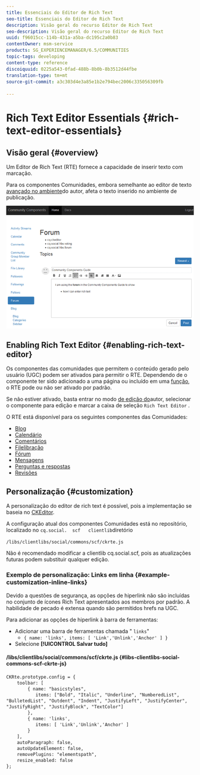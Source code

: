```yaml
---
title: Essenciais do Editor de Rich Text
seo-title: Essenciais do Editor de Rich Text
description: Visão geral do recurso Editor de Rich Text
seo-description: Visão geral do recurso Editor de Rich Text
uuid: f96015cc-114b-431a-a5ba-dc195c2a0b83
contentOwner: msm-service
products: SG_EXPERIENCEMANAGER/6.5/COMMUNITIES
topic-tags: developing
content-type: reference
discoiquuid: 0225a543-0fad-488b-8b0b-8b3512d44fbe
translation-type: tm+mt
source-git-commit: a3c303d4e3a85e1b2e794bec2006c335056309fb

---
```



# Rich Text Editor Essentials {#rich-text-editor-essentials}

## Visão geral {#overview}

Um Editor de Rich Text (RTE) fornece a capacidade de inserir texto com marcação.

Para os componentes Comunidades, embora semelhante ao editor de texto [avançado no ambiente](../../help/sites-authoring/rich-text-editor.md)do autor, afeta o texto inserido no ambiente de publicação.

![chlimage_1-410](assets/chlimage_1-410.png)

## Enabling Rich Text Editor {#enabling-rich-text-editor}

Os componentes das comunidades que permitem o conteúdo gerado pelo usuário (UGC) podem ser ativados para permitir o RTE. Dependendo de o componente ter sido adicionado a uma página ou incluído em uma [função](functions.md), o RTE pode ou não ser ativado por padrão.

Se não estiver ativado, basta entrar no modo [de edição do](sites-console.md#authoring-site-content)autor, selecionar o componente para edição e marcar a caixa de seleção `Rich Text Editor` .

O RTE está disponível para os seguintes componentes das Comunidades:

* [Blog](blog-feature.md)
* [Calendário](calendar.md)
* [Comentários](comments.md)
* [Filelibração](file-library.md)
* [Fórum](forum.md)
* [Mensagens](configure-messaging.md)
* [Perguntas e respostas](working-with-qna.md)
* [Revisões](reviews.md)

## Personalização {#customization}

A personalização do editor de rich text é possível, pois a implementação se baseia no [CKEditor](https://www.ckeditor.com/).

A configuração atual dos componentes Comunidades está no repositório, localizado no `cq.social.  scf   clientlib`diretório

`/libs/clientlibs/social/commons/scf/ckrte.js`

Não é recomendado modificar a clientlib cq.social.scf, pois as atualizações futuras podem substituir qualquer edição.

### Exemplo de personalização: Links em linha {#example-customization-inline-links}

Devido a questões de segurança, as opções de hiperlink não são incluídas no conjunto de ícones Rich Text apresentados aos membros por padrão. A habilidade de pecado é extensa quando são permitidos hrefs na UGC.

Para adicionar as opções de hiperlink à barra de ferramentas:

* Adicionar uma barra de ferramentas chamada &quot; `links`&quot;
   * `{ name: 'links', items: [ 'Link','Unlink','Anchor' ] }`
* Selecione **[!UICONTROL Salvar tudo]**

#### /libs/clientlibs/social/commons/scf/ckrte.js {#libs-clientlibs-social-commons-scf-ckrte-js}

```
CKRte.prototype.config = {
    toolbar: [
        { name: "basicstyles",
           items: ["Bold", "Italic", "Underline", "NumberedList", "BulletedList", "Outdent", "Indent", "JustifyLeft", "JustifyCenter", "JustifyRight", "JustifyBlock", "TextColor"]
        },
        { name: 'links',
           items: [ 'Link','Unlink','Anchor' ]
        }
    ],
    autoParagraph: false,
    autoUpdateElement: false,
    removePlugins: "elementspath",
    resize_enabled: false
};
```

